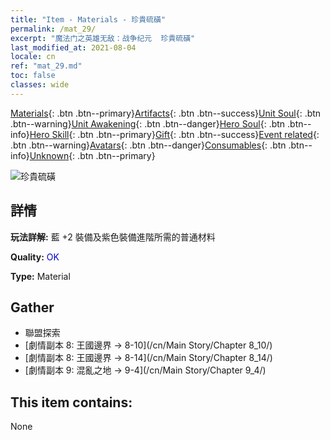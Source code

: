```yaml
---
title: "Item - Materials - 珍貴硫磺"
permalink: /mat_29/
excerpt: "魔法门之英雄无敌：战争纪元  珍貴硫磺"
last_modified_at: 2021-08-04
locale: cn
ref: "mat_29.md"
toc: false
classes: wide
---
```

 [Materials](/ItemsCN/){: .btn .btn--primary}[Artifacts](/ItemsCN/Artifacts/){: .btn .btn--success}[Unit Soul](/ItemsCN/UnitSoul/){: .btn .btn--warning}[Unit Awakening](/ItemsCN/UnitAwakening/){: .btn .btn--danger}[Hero Soul](/ItemsCN/HeroSoul/){: .btn .btn--info}[Hero Skill](/ItemsCN/HeroSkill/){: .btn .btn--primary}[Gift](/ItemsCN/Gift/){: .btn .btn--success}[Event related](/ItemsCN/Events/){: .btn .btn--warning}[Avatars](/ItemsCN/Avatars/){: .btn .btn--danger}[Consumables](/ItemsCN/Consumables/){: .btn .btn--info}[Unknown](/ItemsCN/Unknown/){: .btn .btn--primary}

 ![珍貴硫磺](/images/t/i_cailiao_liuhuang1.png)

## 詳情
 **玩法詳解:** 藍 +2 裝備及紫色裝備進階所需的普通材料

 **Quality:** <span style="color: #0000CD">OK</span>

 **Type:** Material

## Gather

*    聯盟探索 
*    [劇情副本 8: 王國邊界 -> 8-10](/cn/Main Story/Chapter 8_10/) 
*    [劇情副本 8: 王國邊界 -> 8-14](/cn/Main Story/Chapter 8_14/) 
*    [劇情副本 9: 混亂之地 -> 9-4](/cn/Main Story/Chapter 9_4/) 

## This item contains:

  None


